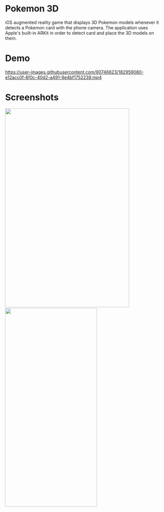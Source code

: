 # Pokemon 3D
iOS augmented reality game that displays 3D Pokemon models whenever it detects a Pokemon card with the phone camera. The application uses Apple's built-in ARKit in order to detect card and place the 3D models on them. 

# Demo

https://user-images.githubusercontent.com/90746623/182959080-e12acc0f-8f0c-40d2-a491-9e4bf1752239.mp4

# Screenshots

<img src="https://user-images.githubusercontent.com/90746623/182958025-4e87789a-ddfb-4266-ae07-5361dd47326a.png" width="400" height="640"/> <img/> <img src="https://user-images.githubusercontent.com/90746623/182957793-3ecb2210-e4d1-4a77-9f7b-4b3dce3e297b.PNG" width="296" height="640"/>


